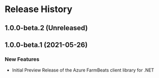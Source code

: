 # Release History

## 1.0.0-beta.2 (Unreleased)


## 1.0.0-beta.1 (2021-05-26)

### New Features

- Initial Preview Release of the Azure FarmBeats client library for .NET
